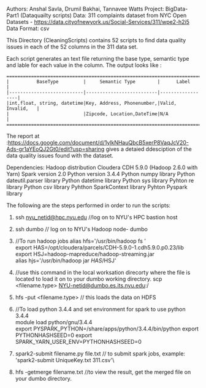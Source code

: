 Authors: Anshal Savla, Drumil Bakhai, Tannavee Watts
Project: BigData-Part1 (Dataquailty scripts)
Data: 311 complaints dataset from NYC Open Datasets -   https://data.cityofnewyork.us/Social-Services/311/wpe2-h2i5
Data Format: csv

This Directory (CleaningScripts) contains 52 scripts to find data quality issues in each of the 52 columns in the 311 data set.

Each script generates an text file returning the base type, semantic type and lable for each value in the column.
The output looks like :

    ===========================================================================
    |          BaseType         |     Semantic Type        |      Label       |
    |---------------------------|--------------------------|------------------|
    |int,float, string, datetime|Key, Address, Phonenumber,|Valid, Invalid,   |
    |                           |Zipcode, Location,DateTime|N/A               |
    ===========================================================================

The report at :https://docs.google.com/document/d/1ylkNHauQbcB5xerP8VaqJcV20-Ads-gr1aYEoQJ2Gt0/edit?usp=sharing gives a detaied ddesciption of the data quality issues found with the dataset.

Dependencies:
Hadoop distribution Cloudera CDH 5.9.0 (Hadoop 2.6.0 with Yarn)
Spark version 2.0
Python version 3.4.4
Python numpy library
Python dateutil.parser library
Python datetime library
Python sys library
Pyhton re library
Python csv library
Pyhthon SparkContext library
Pyhton Pyspark library

The following are the steps performed in order to run the scripts:

1. ssh nyu_netid@hpc.nyu.edu       //log on to NYU's HPC bastion host
2. ssh dumbo                       // log on to NYU's Hadoop node- dumbo
3. //To run hadoop jobs
   alias hfs='/usr/bin/hadoop fs '\
   export HAS=/opt/cloudera/parcels/CDH-5.9.0-1.cdh5.9.0.p0.23/lib\
   export HSJ=hadoop-mapreduce/hadoop-streaming.jar\
   alias hjs='/usr/bin/hadoop jar $HAS/$HSJ'

4. //use this command in the local worksation direcorty where the file is located to load it on to your dumbo working directory.
   scp <filename.type> NYU-netid@dumbo.es.its.nyu.edu:/<working directory on dumbo>      
5. hfs -put <filename.type>        // this loads the data on HDFS
6. //To load python 3.4.4 and set environment for spark to use python 3.4.4 \
   module load python/gnu/3.4.4    
   export PYSPARK_PYTHON=/share/apps/python/3.4.4/bin/python
   export PYTHONHASHSEED=0
   export SPARK_YARN_USER_ENV=PYTHONHASHSEED=0  
7. spark2-submit filename.py file.txt   // to submit spark jobs, example: 'spark2-submit UniqueKey.txt 311.csv'\
8. hfs -getmerge filename.txt           //to view the result, get the merged file on your dumbo directory.
  

